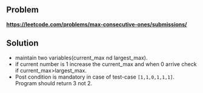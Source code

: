 ## Problem

**https://leetcode.com/problems/max-consecutive-ones/submissions/**

## Solution

- maintain two variables(current_max nd largest_max).
- if current number is 1 increase the current_max and when 0 arrive check if current_max>largest_max.
- Post condition is mandatory in case of test-case `[1,1,0,1,1,1]`. Program should return 3 not 2.
